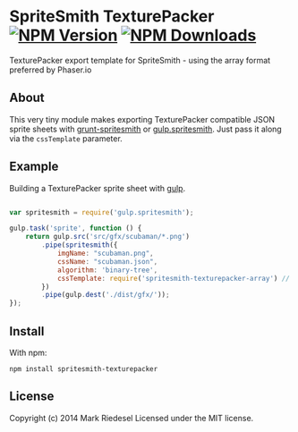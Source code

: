 
# SpriteSmith TexturePacker [![NPM Version][npm-image]][npm-url] [![NPM Downloads][npm-download-image]][npm-url]

TexturePacker export template for SpriteSmith - using the array format preferred by Phaser.io

## About

This very tiny module makes exporting TexturePacker compatible JSON sprite sheets
with [grunt-spritesmith](https://github.com/Ensighten/grunt-spritesmith) or
[gulp.spritesmith](https://github.com/twolfson/gulp.spritesmith). Just pass
it along via the `cssTemplate` parameter.

## Example

Building a TexturePacker sprite sheet with [gulp](http://gulpjs.com).

```js

var spritesmith = require('gulp.spritesmith');

gulp.task('sprite', function () {
	return gulp.src('src/gfx/scubaman/*.png')
		.pipe(spritesmith({
			imgName: "scubaman.png",
			cssName: "scubaman.json",
			algorithm: 'binary-tree',
			cssTemplate: require('spritesmith-texturepacker-array') // <-- this right here
		})
		.pipe(gulp.dest('./dist/gfx/'));
});
```

## Install

With npm:

```
npm install spritesmith-texturepacker
```

## License
Copyright (c) 2014 Mark Riedesel
Licensed under the MIT license.

[npm-url]: https://www.npmjs.org/package/spritesmith-texturepacker-array
[npm-image]: http://img.shields.io/npm/v/spritesmith-texturepacker-array.svg?style=flat
[npm-download-image]: http://img.shields.io/npm/dm/spritesmith-texturepacker-array.svg?style=flat
